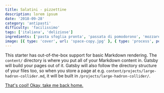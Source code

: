 ```yaml
---
title: Salatini - pizzettine
description: lorem ipsum
date: '2018-09-28'
category: 'antipasti'
difficulty: 'facilissimo'
tags: ['italiana', 'deliziose']
ingredients: ['pasta sfoglia pronta', 'passata di pomodorono', 'mozzarella per pizza']
image: [{ type: 'cover', url: 'space-copy.jpg' }, { type: 'process', position: 0, url: 'space-copy.jpg' }]
---
```


This starter has out-of-the-box support for basic Markdown rendering. The `content/` directory is where you put all of your Markdown content in. Gatsby will build your pages out of it. Gatsby will also follow the directory structure of your files too, so when you store a page at e.g. `content/projects/large-hadron-collider.md`, it will be built in `/projects/large-hadron-collider/`.

[That's cool! Okay, take me back home.](/)
